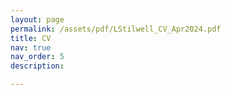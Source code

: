 ```yaml
---
layout: page
permalink: /assets/pdf/LStilwell_CV_Apr2024.pdf
title: CV
nav: true
nav_order: 5
description: 

---
```

